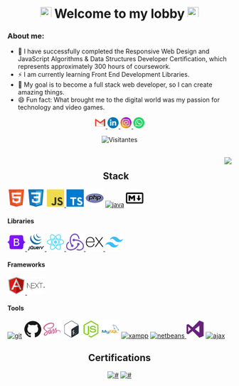 <div align="center">
<h1>
 <img  width="25" height="25" src="https://www.discordianos.com/uploads/monthly_2021_02/c5efb82dcccc7f06ae379bdc9fdf00e3.cropped.gif.4916ab8d670076f628c323c10270c436.gif">
  Welcome to my lobby
 <img  width="25" height="25" src="https://www.discordianos.com/uploads/monthly_2021_02/c5efb82dcccc7f06ae379bdc9fdf00e3.cropped.gif.4916ab8d670076f628c323c10270c436.gif">
</h1>
</div>


<h3>About me:</h3>

- 🌱 I have successfully completed the Responsive Web Design and JavaScript Algorithms & Data Structures Developer Certification, which represents approximately 300 hours of coursework.
- ⚡ I am currently learning Front End Development Libraries.
- 💭 My goal is to become a full stack web developer, so I can create amazing things.
- 😄 Fun fact: What brought me to the digital world was my passion for technology and video games.

<div align="center">
<!-- REDES SOCIAIS -->
	<a href = "mailto: jhonatansouzameza100@gmail.com">
    <img width="25" src="https://github.com/shahbajjamil/Social-Meadia-Icons/blob/master/Icons-logos/gmail.png">
    </a>
    <a href = "https://www.linkedin.com/in/jhonatan-leon-souza-meza/" target="_blank">
    <img width="25" src="https://github.com/shahbajjamil/Social-Meadia-Icons/blob/master/Icons-logos/linkedin-circle.png">
    </a>
   	<a href = "https://www.instagram.com/jhonysouza100/" target="_blank">
    <img width="25" src="https://github.com/shahbajjamil/Social-Meadia-Icons/blob/master/Icons-logos/instagram-circle.png">
    </a>
	</a>
   	<a href = "https://wa.me/543757501633?text=Hola%20Jhoni,%20como%20estas?" target="_blank">
    <img width="25" src="https://github.com/shahbajjamil/Social-Meadia-Icons/blob/master/Icons-logos/whatsapp-circle.png">
    </a>

![Visitantes](https://api.visitorbadge.io/api/visitors?path=https%3A%2F%2Fgithub.com%2Fjhonysouza100&label=Visitors&labelColor=%23dc143c&countColor=%23555555&style=flat&labelStyle=upper)
</div>
<br>
<img align="right" height="180" src="https://github-readme-stats.vercel.app/api/top-langs/?username=jhonysouza100&langs_count=10&layout=compact&theme=dark">
<h2 align="center">Stack</h2>
<!-- <h4>Languajes</h4> -->
<a href="https://www.freecodecamp.org/certification/JhonySouza/responsive-web-design" target="_blank"> <img src="https://github.com/devicons/devicon/blob/master/icons/html5/html5-original.svg" alt="html5-certification" width="40" height="40"/></a>
<a href="https://www.freecodecamp.org/certification/JhonySouza/responsive-web-design" target="_blank"> <img src="https://github.com/devicons/devicon/blob/master/icons/css3/css3-original.svg" alt="css3-certification" width="40" height="40"/></a>
<a href="https://www.freecodecamp.org/certification/JhonySouza/javascript-algorithms-and-data-structures" target="_blank"> <img src="https://github.com/devicons/devicon/blob/master/icons/javascript/javascript-original.svg" alt="javascript-certification" width="40" height="40"/> </a>
<a href="" target="_blank"> <img src="https://github.com/devicons/devicon/blob/master/icons/typescript/typescript-plain.svg" alt="typescript-certification" width="40" height="40"/></a>
<a href="https://www.php.net/" target="_blank"> <img src="https://github.com/devicons/devicon/blob/master/icons/php/php-original.svg" alt="php" width="40" height="40"/></a>
<a href="https://www.java.com" target="_blank"> <img src="https://cdn.icon-icons.com/icons2/2415/PNG/512/java_original_wordmark_logo_icon_146459.png" alt="java" width="40" height="40"/></a>
<a href="#"><img src="https://github.com/devicons/devicon/blob/master/icons/markdown/markdown-original.svg" alt="markdown" width="40" height="40"/></a>
<h4>Libraries</h4>
<a href="#"> <img src="https://github.com/devicons/devicon/blob/master/icons/bootstrap/bootstrap-original.svg" alt="bootstrap-certification" width="40" height="40"/> </a>
<a href="#"> <img src="https://github.com/devicons/devicon/blob/master/icons/jquery/jquery-original-wordmark.svg" alt="jquery-certification" width="40" height="40"/> </a>
<a href="#"> <img src="https://github.com/devicons/devicon/blob/master/icons/react/react-original.svg" alt="react-certification" width="40" height="40"/> </a>
<a href="#"> <img src="https://github.com/devicons/devicon/blob/master/icons/redux/redux-original.svg" alt="redux-certification" width="40" height="40"/> </a>
<a href="#"> <img src="https://github.com/devicons/devicon/blob/master/icons/express/express-original.svg" alt="express-certification" width="40" height="40"/> </a>
<a href="#"> <img src="https://github.com/devicons/devicon/blob/master/icons/tailwindcss/tailwindcss-plain.svg" alt="tailwind" width="40" height="40"/> </a>
<h4>Frameworks</h4>
<a href="#"> <img src="https://github.com/devicons/devicon/blob/master/icons/angularjs/angularjs-original.svg" alt="angular.js-certification" width="40" height="40"/> </a>
<a href="#"> <img src="https://github.com/devicons/devicon/blob/master/icons/nextjs/nextjs-original-wordmark.svg" alt="next.js-certification" width="40" height="40"/> </a>
<h4>Tools</h4>
<a href="https://git-scm.com/" target="_blank"><img src="https://www.vectorlogo.zone/logos/git-scm/git-scm-icon.svg" alt="git" width="40" height="40"/></a>
<a href="https://github.com/jhonysouza100" target="_blank"><img src="https://github.com/devicons/devicon/blob/master/icons/github/github-original.svg" alt="gitHub" width="40" height="40"/></a>
<a href="#"><img src="https://github.com/devicons/devicon/blob/master/icons/sass/sass-original.svg" alt="sass-certification" width="40" height="40"/></a>
<a href="#"> <img src="https://github.com/devicons/devicon/blob/master/icons/bash/bash-original.svg" alt="bash" width="40" height="40"/></a>
<a href="#" target="_blank"><img src="https://github.com/devicons/devicon/blob/master/icons/nodejs/nodejs-original.svg" alt="node-certification" width="40" height="40"/></a>
<a href="https://www.mysql.com/" target="_blank"><img src="https://raw.githubusercontent.com/devicons/devicon/master/icons/mysql/mysql-original-wordmark.svg" alt="mysql" width="40" height="40"/></a>
<a href="https://www.apachefriends.org/es/index.html" target="_blank"><img src="https://www.apachefriends.org/images/xampp-logo-ac950edf.svg" alt="xampp" width="40" height="40"/></a>
<a href="https://netbeans.apache.org/" target="_blank"><img src="https://netbeans.apache.org/images/apache-netbeans.svg" alt="netbeans" width="40" height="40"/> </a>
<a href="https://vscode.dev/" target="_blank"><img src="https://github.com/devicons/devicon/blob/master/icons/visualstudio/visualstudio-plain.svg" alt="visualstudio" width="40" height="40"/></a>
<a href="https://developer.mozilla.org/es/docs/Web/Guide/AJAX" target="_blank"><img src="https://coregenicsoftwares.com/wp-content/uploads/2022/01/pngkit_ajax-logo-png_3783642-197x300.png" alt="ajax" width="35" height="50"/></a>

<!-- TEMAS: dark, radical, merko, gruvbox, tokyonight, onedark, cobalt, synthwave, highcontrast, dracula -->
<!-- <div align="center">
	<h2>My Repos</h2>
	<a href="https://github.com/jhonysouza100/JHotelApp"><img width="400" src="https://github-readme-stats.vercel.app/api/pin/?username=jhonysouza100&repo=JHotelApp&langs_count=5&theme=dark" alt="#"></a>
	<a href="https://github.com/jhonysouza100/road-to-hero"><img width="400" src="https://github-readme-stats.vercel.app/api/pin/?username=jhonysouza100&repo=road-to-hero&langs_count=5&theme=dark" alt="#"></a>
</div> -->
<div align="center">
	<h2>Certifications</h2>
	<a href="https://www.freecodecamp.org/certification/JhonySouza/responsive-web-design" alt="certification"><img src="https://github.com/jhonysouza100/road-to-hero/blob/main/1%20Responsive%20Web%20Design/9%20Responsive%20Web%20Design%20Certification.jpg" alt="#" width="350" height="250"/></a>
	<a href="https://www.freecodecamp.org/certification/JhonySouza/javascript-algorithms-and-data-structures" alt="certification"><img src="https://github.com/jhonysouza100/road-to-hero/blob/main/2%20JavaScript%20Algorithms%20and%20Data%20Structures/JavaScript%20Algorithms%20and%20Data%20Structures%20Certification.jpg" alt="#" width="350" height="250"/></a>
</div>
<!-- ![Snake animation](https://github.com/jhonysouza100/jhonysouza100/blob/output/github-contribution-grid-snake.svg) -->

<!--
<a> <img src="#" alt="#" width="40" height="40"/> </a>
For more devicons:
https://github.com/devicons/devicon/tree/master/icons
https://icon-icons.com/es/icono/photoshop-adobe-photoshop/1687

https://github.com/devicons/devicon/blob/master/icons/android/android-original.svg
https://github.com/devicons/devicon/blob/master/icons/androidstudio/androidstudio-original-wordmark.svg
https://github.com/devicons/devicon/blob/master/icons/blender/blender-original.svg
https://github.com/devicons/devicon/blob/master/icons/csharp/csharp-original.svg
https://github.com/devicons/devicon/blob/master/icons/docker/docker-original-wordmark.svg
https://github.com/devicons/devicon/blob/master/icons/nextjs/nextjs-original-wordmark.svg
https://github.com/devicons/devicon/blob/master/icons/unity/unity-original.svg
https://github.com/devicons/devicon/blob/master/icons/unrealengine/unrealengine-original.svg
https://github.com/devicons/devicon/blob/master/icons/oracle/oracle-original.svg
https://github.com/devicons/devicon/blob/master/icons/linux/linux-original.svg
https://github.com/devicons/devicon/blob/master/icons/postgresql/postgresql-original-wordmark.svg
https://github.com/devicons/devicon/blob/master/icons/python/python-original.svg

<img width="100%" height="650" src=""/>
https://cdna.artstation.com/p/assets/images/images/035/693/656/original/gwyneth-balucio-hello-world.gif?1615642877
https://c.tenor.com/f4eKzaPOZUYAAAAM/rz-ds-project.gif
https://c.tenor.com/mGgWY8RkgYMAAAAC/hello-world.gif
https://i.pinimg.com/originals/0c/0d/d1/0c0dd1efb2013a5454fa329d74df617b.gif
https://www.discordianos.com/uploads/monthly_2021_02/c5efb82dcccc7f06ae379bdc9fdf00e3.cropped.gif.4916ab8d670076f628c323c10270c436.gif

<h2>Statistics:</h2>
<div align="center">
<p>
<a href="https://github.com/jhonysouza100"><img width="400" src="https://github-readme-stats.vercel.app/api?username=jhonysouza100&show_icons=true&theme=dracula">
</p>
</div>
-->
